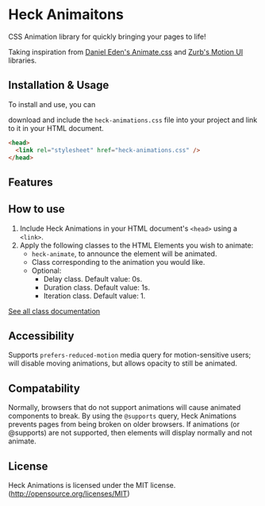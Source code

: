 # Heck Animaitons
CSS Animation library for quickly bringing your pages to life!

Taking inspiration from [Daniel Eden's Animate.css](https://github.com/daneden/animate.css) and [Zurb's Motion UI](https://github.com/zurb/motion-ui) libraries.


## Installation & Usage
To install and use, you can 
<!-- either install via npm,

```bash
$npm i heck-animations --save
```

or -->
download and include the `heck-animations.css` file into your project and link to it in your HTML document.

```html
<head>
  <link rel="stylesheet" href="heck-animations.css" />
</head>
```

## Features
<!--
- lots of pre-coded animations
    - fades
    - bounces
    - color changes
    - many more!
- customizable namespacing to prevent interference with user CSS
    - $namespace: must be done on each selector
- Support for "prefers-reduced-motion"
- @Support
- Animate on Javascript event
- Synchronous animations
- Responsive classes
-->
## How to use
1. Include Heck Animations in your HTML document's `<head>` using a `<link>`.
2. Apply the following classes to the HTML Elements you wish to animate:
    - `heck-animate`, to announce the element will be animated.
    - Class corresponding to the animation you would like.
    - Optional: 
        - Delay class. Default value: 0s. 
        - Duration class. Default value: 1s.
        - Iteration class. Default value: 1.
        
[See all class documentation](./docs/classes.md) <!-- Create docs/classes.md/ -->

## Accessibility
Supports `prefers-reduced-motion` media query for motion-sensitive users; will disable moving animations, but allows opacity to still be animated.

## Compatability
Normally, browsers that do not support animations will cause animated components to break. By using the `@supports` query, Heck Animations prevents pages from being broken on older browsers. If animations (or @supports) are not supported, then elements will display normally and not animate.

## License
Heck Animations is licensed under the MIT license. (http://opensource.org/licenses/MIT)
